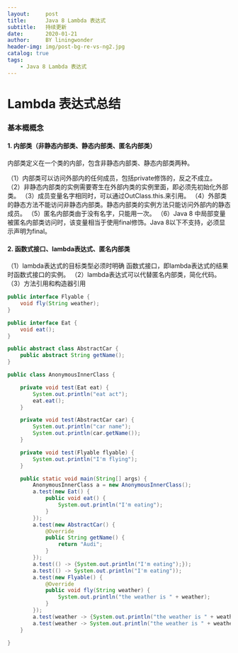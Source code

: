 ```yaml
---
layout:     post
title:      Java 8 Lambda 表达式
subtitle:   持续更新
date:       2020-01-21
author:     BY liningwonder
header-img: img/post-bg-re-vs-ng2.jpg
catalog: true
tags:
    - Java 8 Lambda 表达式
---
```


# Lambda 表达式总结


### 基本概概念

#### 1. 内部类（非静态内部类、静态内部类、匿名内部类）

内部类定义在一个类的内部，包含非静态内部类、静态内部类两种。

（1）内部类可以访问外部内的任何成员，包括private修饰的，反之不成立。
（2）非静态内部类的实例需要寄生在外部内类的实例里面，即必须先初始化外部类。
（3）成员变量名字相同时，可以通过OutClass.this.来引用。
（4）外部类的静态方法不能访问非静态内部类。静态内部类的实例方法只能访问外部内的静态成员。
（5）匿名内部类由于没有名字，只能用一次。
（6）Java 8 中局部变量被匿名内部类访问时，该变量相当于使用final修饰。Java 8以下不支持，必须显示声明为final。


#### 2. 函数式接口、lambda表达式、匿名内部类

（1）lambda表达式的目标类型必须时明确 函数式接口，即lambda表达式的结果时函数式接口的实例。
（2）lambda表达式可以代替匿名内部类，简化代码。
（3）方法引用和构造器引用


```java
public interface Flyable {
    void fly(String weather);
}
```

```java
public interface Eat {
    void eat();
}
```

```java
public abstract class AbstractCar {
    public abstract String getName();
}
```

```java
public class AnonymousInnerClass {

    private void test(Eat eat) {
        System.out.println("eat act");
        eat.eat();
    }

    private void test(AbstractCar car) {
        System.out.println("car name");
        System.out.println(car.getName());
    }

    private void test(Flyable flyable) {
        System.out.println("I'm flying");
    }

    public static void main(String[] args) {
        AnonymousInnerClass a = new AnonymousInnerClass();
        a.test(new Eat() {
            public void eat() {
                System.out.println("I'm eating");
            }
        });
        a.test(new AbstractCar() {
            @Override
            public String getName() {
                return "Audi";
            }
        });
        a.test(() -> {System.out.println("I'm eating");});
        a.test(() -> System.out.println("I'm eating"));
        a.test(new Flyable() {
            @Override
            public void fly(String weather) {
                System.out.println("the weather is " + weather);
            }
        });
        a.test(weather -> {System.out.println("the weather is " + weather);});
        a.test(weather -> System.out.println("the weather is " + weather));
    }

}
```

